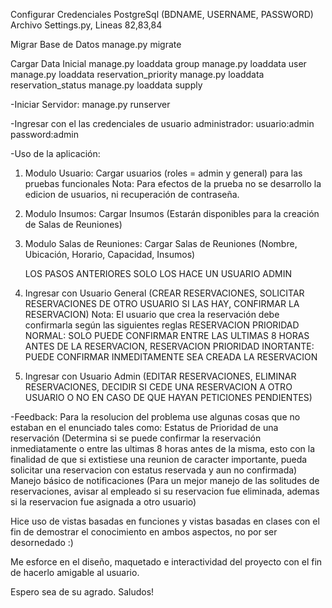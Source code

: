 Configurar Credenciales PostgreSql (BDNAME, USERNAME, PASSWORD)
 Archivo Settings.py, Lineas 82,83,84

Migrar Base de Datos
 manage.py migrate

Cargar Data Inicial
 manage.py loaddata group
 manage.py loaddata user
 manage.py loaddata reservation_priority
 manage.py loaddata reservation_status
 manage.py loaddata supply

-Iniciar Servidor:
 manage.py runserver

-Ingresar con el las credenciales de usuario administrador:
 usuario:admin
 password:admin

-Uso de la aplicación: 
 
 1. Modulo Usuario: Cargar usuarios (roles = admin y general) para las pruebas funcionales
	Nota: Para efectos de la prueba no se desarrollo la edicion de usuarios, ni recuperación de contraseña.

 2. Modulo Insumos: Cargar Insumos (Estarán disponibles para la creación de Salas de Reuniones)
 
 3. Modulo Salas de Reuniones: Cargar Salas de Reuniones (Nombre, Ubicación, Horario, Capacidad, Insumos)

	LOS PASOS ANTERIORES SOLO LOS HACE UN USUARIO ADMIN

 4. Ingresar con Usuario General (CREAR RESERVACIONES, SOLICITAR RESERVACIONES DE OTRO USUARIO SI LAS HAY, CONFIRMAR LA RESERVACION)
	Nota: El usuario que crea la reservación debe confirmarla según las siguientes reglas
		RESERVACION PRIORIDAD NORMAL: SOLO PUEDE CONFIRMAR ENTRE LAS ULTIMAS 8 HORAS ANTES DE LA RESERVACION, 
		RESERVACION PRIORIDAD INORTANTE: PUEDE CONFIRMAR INMEDITAMENTE SEA CREADA LA RESERVACION
 

 5. Ingresar con Usuario Admin (EDITAR RESERVACIONES, ELIMINAR RESERVACIONES, DECIDIR SI CEDE UNA RESERVACION A OTRO USUARIO O NO EN CASO DE QUE HAYAN PETICIONES PENDIENTES)

 
-Feedback:
 Para la resolucion del problema use algunas cosas que no estaban en el enunciado tales como:
 	Estatus de Prioridad de una reservación (Determina si se puede confirmar la reservación inmediatamente o entre las ultimas 8 horas antes de la misma, esto con la finalidad de que si extistiese una reunion de caracter importante, pueda solicitar una reservacion con estatus reservada y aun no confirmada)
	Manejo básico de notificaciones (Para un mejor manejo de las solitudes de reservaciones, avisar al empleado si su reservacion fue eliminada, ademas si la reservacion fue asignada a otro usuario)
 
 Hice uso de vistas basadas en funciones y vistas basadas en clases con el fin de demostrar el conocimiento en ambos aspectos, no por ser desornedado :)
 
 Me esforce en el diseño, maquetado e interactividad del proyecto con el fin de hacerlo amigable al usuario.
 
 Espero sea de su agrado. Saludos!